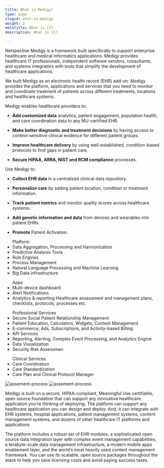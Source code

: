 ```yaml
---
title: What is Medigy?
type: page
slugid: what-is-medigy
weight: 2
metatitle: What is it?
description: What is it?

---
```

Netspective Medigy is a framework built specifically to support enterprise healthcare and medical informatics applications. Medigy provides healthcare IT professionals, independent software vendors, consultants, and systems integrators with tools that simplify the development of healthcare applications.

We built Medigy as an electronic health record (EHR) add-on. Medigy provides the platform, applications and services that you need to monitor and coordinate treatment of patients across different treatments, locations and healthcare systems.

Medigy enables healthcare providers to:
 
 * **Add customized data** analytics, patient engagement, population health, and care coordination data to any MU-certified EHR.	

 * **Make better diagnostic and treatment decisions** by having access to context-sensitive clinical evidence for different patient groups.	

 * **Improve healthcare delivery** by using well-established, condition-based protocols to find gaps in patient care.

 * **Secure HIPAA, ARRA, NIST and RCM compliance** processes.		
 	

Use Medigy to:

 
 * **Collect EHR data** in a centralized clinical data repository.	

 * **Personalize care** by adding patient location, condition or treatment information.	

 * **Track patient metrics** and monitor quality scores across healthcare systems.

 * **Add genetic information and data** from devices and wearables into patient EHRs.

 * **Promote** Patient Activation.		

<div class="grid grid-cols-1 sm:grid-cols-2 md:grid-cols-2 gap-4 bg-gray-100 p-5 mb-3">
    <div class="">
        <ul class="list-disc ml-8 mb-4"><span class="font-bold mb-4 block">Platform</span>
            <li>Data Aggregation, Processing and Harmonization</li>
            <li>Predictive Analysis Tools</li>
            <li>Rule Engines</li>
            <li>Process Management</li>
            <li>Natural Language Processing and Machine Learning </li>
            <li>Big Data infrastructure </li>
        </ul>
    </div>
    <div class="">
        <ul class="list-disc ml-4 mb-4"><span class="font-bold mb-4 block">Apps</span>
            <li>Multi-device dashboard</li>
            <li>Alert Notifications</li>
            <li>Analytics & reporting Healthcare assessment and management plans, checklists, protocols, processes etc. </li>  	
        </ul>
    </div>    
</div>
<div class="grid grid-cols-1 sm:grid-cols-2 md:grid-cols-2 gap-4 bg-gray-100 p-5 mb-3">
    <div class="">
        <ul class="list-disc ml-8 mb-4"><span class="font-bold mb-4 block">Professional Services</span>
            <li>Secure Social Patient Relationship Management</li>
            <li>Patient Education, Calculators, Widgets, Content Management</li>
            <li>E-commerce, Ads, Subscriptions, and Activity-based Billing</li>
            <li>API Services</li>
            <li>Reporting, Alerting, Complex Event Processing, and Analytics Engine</li>
            <li>Data Visualization</li> 
            <li>Security Risk Assessmen</li>
         </ul>
    </div>
    <div class="">
        <ul class="list-disc ml-4 mb-4"><span class="font-bold mb-4 block">Clinical Services</span>
            <li>Care Coordination</li>
            <li>Care Standardization</li>
            <li>Care Plan and Clinical Protocol Manager</li>  	
        </ul>
    </div>    
</div>

![assement-process](/assets-natural/brand/www.netspective.com/solutions/medigy/medigy.jpg#center)
![assement-process](/assets-natural/brand/www.netspective.com/solutions/medigy/medigy1.jpg#center)


Medigy is built on a secure, HIPAA-compliant, Meaningful Use certifiable, open source foundation that can support any innovative healthcare application you’re thinking of deploying. The platform can support any healthcare application you can design and deploy. And, it can integrate with EHR systems, hospital applications, patient management systems, content management systems, and dozens of other healthcare IT platforms and applications

The platform includes a robust set of EHR modules, a sophisticated open source data integration layer with complex event management capabilities, a terabyte-scale data management infrastructure, a modern mobile apps enablement layer, and the world’s most heavily used content management framework. You can use its scalable, open source packages throughout the stack to help you save licensing costs and avoid paying success taxes.
 	
 	


